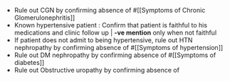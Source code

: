 - Rule out CGN by confirming absence of #[[Symptoms of Chronic Glomerulonephritis]]
- Known hypertensive patient : Confirm that patient is faithful to his medications and clinic follow up | **-ve mention** only when not faithful
- If patient does not admit to being hypertensive, rule out HTN nephropathy by confirming absence of #[[Symptoms of hypertension]]
- Rule out DM nephropathy by confirming absence of #[[Symptoms of diabetes]]
- Rule out Obstructive uropathy by confirming absence of